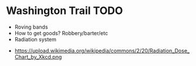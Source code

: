 # Washington Trail TODO

* Roving bands
* How to get goods? Robbery/barter/etc
* Radiation system
- https://upload.wikimedia.org/wikipedia/commons/2/20/Radiation_Dose_Chart_by_Xkcd.png
